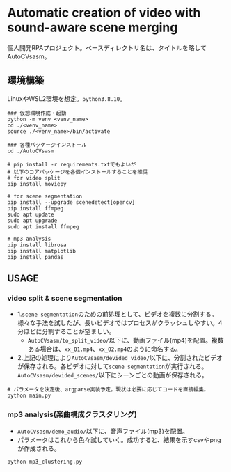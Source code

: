 
# Automatic creation of video with sound-aware scene merging

個人開発RPAプロジェクト。ベースディレクトリ名は、タイトルを略してAutoCVsasm。

## 環境構築

LinuxやWSL2環境を想定。`python3.8.10`。

```
### 仮想環境作成・起動
python -m venv <venv_name>
cd ./<venv_name>
source ./<venv_name>/bin/activate

### 各種パッケージインストール
cd ./AutoCVsasm

# pip install -r requirements.txtでもよいが
# 以下のコアパッケージを各個インストールすることを推奨
# for video split
pip install moviepy

# for scene segmentation
pip install --upgrade scenedetect[opencv]
pip install ffmpeg
sudo apt update
sudo apt upgrade
sudo apt install ffmpeg

# mp3 analysis
pip install librosa
pip install matplotlib
pip install pandas

```



## USAGE

### video split & scene segmentation

- 1.`scene segmentation`のための前処理として、ビデオを複数に分割する。様々な手法を試したが、長いビデオではプロセスがクラッシュしやすい。4分ほどに分割することが望ましい。
  - `AutoCVsasm/to_split_video/`以下に、動画ファイル(mp4)を配置。複数ある場合は、`xx_01.mp4`、`xx_02.mp4`のように命名する。
- 2.上記の処理により`AutoCVsasm/devided_video/`以下に、分割されたビデオが保存される。各ビデオに対して`scene segmentation`が実行される。`AutoCVsasm/devided_scenes/`以下にシーンごとの動画が保存される。

```
# パラメータを決定後、argparse実装予定。現状は必要に応じてコードを直接編集。
python main.py
```

### mp3 analysis(楽曲構成クラスタリング)

- `AutoCVsasm/demo_audio/`以下に、音声ファイル(mp3)を配置。
- パラメータはこれから色々試していく。成功すると、結果を示すcsvやpngが作成される。

```
python mp3_clustering.py
```



